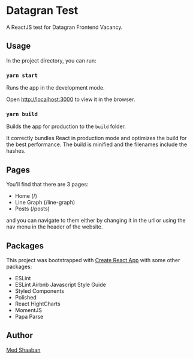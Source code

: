 # Datagran Test

A ReactJS test for Datagran Frontend Vacancy.

## Usage

In the project directory, you can run:

### `yarn start`

Runs the app in the development mode.<br />

Open [http://localhost:3000](http://localhost:3000) to view it in the browser.

### `yarn build`

Builds the app for production to the `build` folder.<br />

It correctly bundles React in production mode and optimizes the build for the best performance.
The build is minified and the filenames include the hashes.<br />

## Pages

You'll find that there are 3 pages:

- Home (/)
- Line Graph (/line-graph)
- Posts (/posts)

and you can navigate to them either by changing it in the url or using the nav menu in the header of the website.

## Packages

This project was bootstrapped with [Create React App](https://github.com/facebook/create-react-app) with some other packages:

- ESLint
- ESLint Airbnb Javascript Style Guide
- Styled Components
- Polished
- React HightCharts
- MomentJS
- Papa Parse

## Author

[Med Shaaban](https://github.com/ahmedshaaban00)
